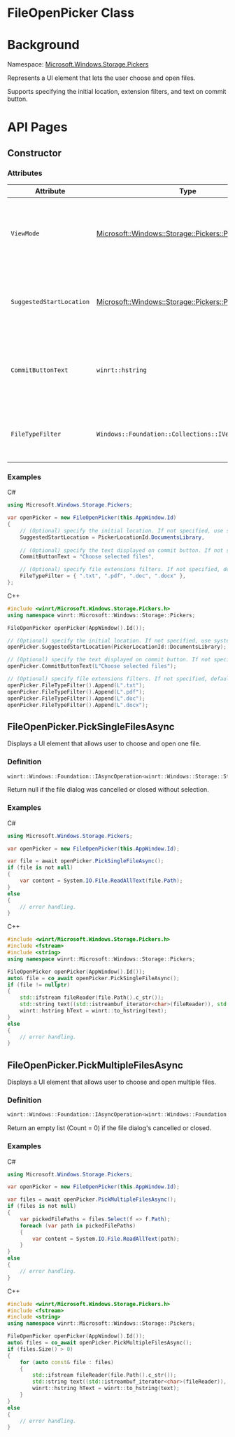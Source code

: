 FileOpenPicker Class
===

# Background

Namespace: [Microsoft.Windows.Storage.Pickers](./Microsoft.Windows.Storage.Pickers.md)

Represents a UI element that lets the user choose and open files.

Supports specifying the initial location, extension filters, and text on commit button.

# API Pages

## Constructor

### Attributes

| **Attribute**            | **Type**                                                | **Description**                                                          |
|--------------------------|---------------------------------------------------------|--------------------------------------------------------------------------|
| `ViewMode`               | [Microsoft::Windows::Storage::Pickers::PickerViewMode](./PickerViewMode.md)  | Gets or sets the view mode that the file picker is using to present items. |
| `SuggestedStartLocation` | [Microsoft::Windows::Storage::Pickers::PickerLocationId](./PickerLocationId.md)| Gets or sets the initial location where the file picker looks for files. |
| `CommitButtonText`       | `winrt::hstring`                                        | Gets or sets the text displayed on the commit button of the file picker. |
| `FileTypeFilter`         | `Windows::Foundation::Collections::IVector<hstring>`    | Gets the collection of file types that the file picker displays.         |

### Examples
C#

```csharp
using Microsoft.Windows.Storage.Pickers;

var openPicker = new FileOpenPicker(this.AppWindow.Id)
{
    // (Optional) specify the initial location. If not specified, use system default:
    SuggestedStartLocation = PickerLocationId.DocumentsLibrary,
    
    // (Optional) specify the text displayed on commit button. If not specified, use system default:
    CommitButtonText = "Choose selected files",

    // (Optional) specify file extensions filters. If not specified, default to all (*.*)
    FileTypeFilter = { ".txt", ".pdf", ".doc", ".docx" },
};
```

C++

```cpp
#include <winrt/Microsoft.Windows.Storage.Pickers.h>
using namespace winrt::Microsoft::Windows::Storage::Pickers;

FileOpenPicker openPicker(AppWindow().Id());

// (Optional) specify the initial location. If not specified, use system default:
openPicker.SuggestedStartLocation(PickerLocationId::DocumentsLibrary);

// (Optional) specify the text displayed on commit button. If not specified, use system default:
openPicker.CommitButtonText(L"Choose selected files");

// (Optional) specify file extensions filters. If not specified, default to all (*.*)
openPicker.FileTypeFilter().Append(L".txt");
openPicker.FileTypeFilter().Append(L".pdf");
openPicker.FileTypeFilter().Append(L".doc");
openPicker.FileTypeFilter().Append(L".docx");
```

## FileOpenPicker.PickSingleFilesAsync

Displays a UI element that allows user to choose and open one file.

### Definition
```cpp
winrt::Windows::Foundation::IAsyncOperation<winrt::Windows::Storage::StorageFile> PickSingleFileAsync();
```
Return null if the file dialog was cancelled or closed without selection.

### Examples

C#

```csharp
using Microsoft.Windows.Storage.Pickers;

var openPicker = new FileOpenPicker(this.AppWindow.Id);

var file = await openPicker.PickSingleFileAsync();
if (file is not null)
{
    var content = System.IO.File.ReadAllText(file.Path);
}
else
{
    // error handling.
}
```

C++
```cpp
#include <winrt/Microsoft.Windows.Storage.Pickers.h>
#include <fstream>
#include <string>
using namespace winrt::Microsoft::Windows::Storage::Pickers;

FileOpenPicker openPicker(AppWindow().Id());
auto& file = co_await openPicker.PickSingleFileAsync();
if (file != nullptr)
{
    std::ifstream fileReader(file.Path().c_str());
    std::string text((std::istreambuf_iterator<char>(fileReader)), std::istreambuf_iterator<char>());
    winrt::hstring hText = winrt::to_hstring(text);
}
else
{
    // error handling.
}
```

## FileOpenPicker.PickMultipleFilesAsync

Displays a UI element that allows user to choose and open multiple files.

### Definition
```cpp
winrt::Windows::Foundation::IAsyncOperation<winrt::Windows::Foundation::Collections::IVectorView<winrt::Windows::Storage::StorageFile>> PickMultipleFilesAsync();
```
Return an empty list (Count = 0) if the file dialog's cancelled or closed.

### Examples

C#

```csharp
using Microsoft.Windows.Storage.Pickers;

var openPicker = new FileOpenPicker(this.AppWindow.Id);

var files = await openPicker.PickMultipleFilesAsync();
if (files is not null)
{
    var pickedFilePaths = files.Select(f => f.Path);
    foreach (var path in pickedFilePaths)
    {
        var content = System.IO.File.ReadAllText(path);
    }
}
else
{
    // error handling.
}
```

C++
```cpp
#include <winrt/Microsoft.Windows.Storage.Pickers.h>
#include <fstream>
#include <string>
using namespace winrt::Microsoft::Windows::Storage::Pickers;

FileOpenPicker openPicker(AppWindow().Id());
auto& files = co_await openPicker.PickMultipleFilesAsync();
if (files.Size() > 0)
{
    for (auto const& file : files)
    {
        std::ifstream fileReader(file.Path().c_str());
        std::string text((std::istreambuf_iterator<char>(fileReader)), std::istreambuf_iterator<char>());
        winrt::hstring hText = winrt::to_hstring(text);
    }
}
else
{
    // error handling.
}
```
